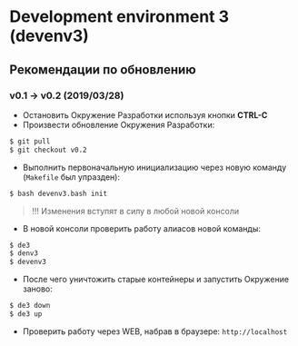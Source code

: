 # Development environment 3 (devenv3)

## Рекомендации по обновлению

### v0.1 -> v0.2 (2019/03/28)

- Остановить Окружение Разработки используя кнопки **CTRL-C**
- Произвести обновление Окружения Разработки:
```sh
$ git pull
$ git checkout v0.2
```
- Выполнить первоначальную инициализацию через новую команду (`Makefile` был упразден):
```sh
$ bash devenv3.bash init
```
> !!! Изменения вступят в силу в любой новой консоли
- В новой консоли проверить работу алиасов новой команды:
```sh
$ de3
$ denv3
$ devenv3
```
- После чего уничтожить старые контейнеры и запустить Окружение заново:
```sh
$ de3 down
$ de3 up
```
- Проверить работу через WEB, набрав в браузере: `http://localhost`
